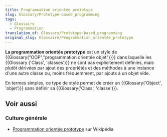 ```yaml
---
title: Programmation orientée prototype
slug: Glossary/Prototype-based_programming
tags:
  - Glossaire
  - Programmation
translation_of: Glossary/Prototype-based_programming
original_slug: Glossaire/Programmation_orientée_prototype
---
```


**La programmation orientée prototype** est un style de {{Glossary("OOP","programmation orientée objet")}}} dans laquelle les {{Glossary ('Class', 'classes')}} ne sont pas explicitement définies, mais plutôt dérivées par ajout des propriétés et des méthodes à une instance d'une autre classe ou, moins fréquemment, par ajouts à un objet vide.

En termes simples, ce type de style permet de créer un {{Glossary('Object', 'objet')}} sans définir sa {{Glossary('Class', 'classe')}}.

## Voir aussi

### Culture générale

- [Programmation orientée prototype](https://fr.wikipedia.org/wiki/Programmation_orient%C3%A9e_prototype) sur Wikipédia

